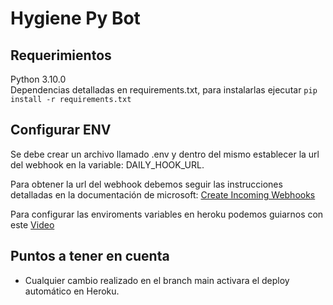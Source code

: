 # Hygiene Py Bot

## Requerimientos
Python 3.10.0  
Dependencias detalladas en requirements.txt, para instalarlas ejecutar `pip install -r requirements.txt`

## Configurar ENV
Se debe crear un archivo llamado .env y dentro del mismo establecer la url del webhook en la variable: DAILY_HOOK_URL.

Para obtener la url del webhook debemos seguir las instrucciones detalladas en la documentación de microsoft: [Create Incoming Webhooks](https://docs.microsoft.com/en-us/microsoftteams/platform/webhooks-and-connectors/how-to/add-incoming-webhook)

Para configurar las enviroments variables en heroku podemos guiarnos con este [Video](https://www.youtube.com/watch?v=E0Ys_ntvshY&t=205s&ab_channel=UskoKruM2010)

## Puntos a tener en cuenta
- Cualquier cambio realizado en el branch main activara el deploy automático en Heroku.
